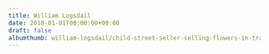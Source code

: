 ```yaml
---
title: William Logsdail
date: 2018-01-01T00:00:00+00:00
draft: false
albumthumb: william-logsdail/child-street-seller-selling-flowers-in-trafalgar-square,-1888.jpg
---
```

